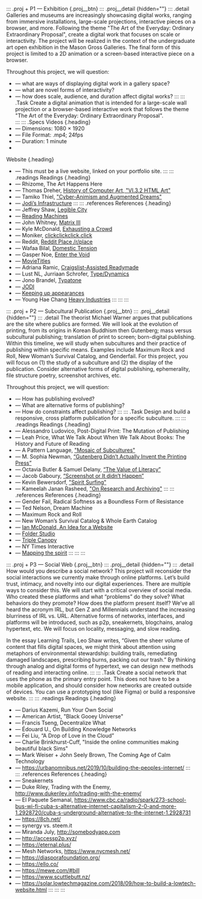 ::: .proj
    \+ P1 — Exhibition {.proj__btn}
::: .proj__detail {hidden=""}
::: .detail
Galleries and museums are increasingly showcasing digital works, ranging from immersive installations, large-scale projections, interactive pieces on a browser, and more. Following the theme "The Art of the Everyday: Ordinary Extraordinary Proposal", create a digital work that focuses on scale or interactivity. The project will be realized in the context of the undergraduate art open exhibition in the Mason Gross Galleries. The final form of this project is limited to a 2D animation or a screen-based interactive piece on a browser.

Throughout this project, we will question:
- — what are ways of displaying digital work in a gallery space?
- — what are novel forms of interactivity?
- — how does scale, audience, and duration affect digital works?
:::
::: .Task
Create a digital animation that is intended for a large-scale wall projection or a browser-based interactive work that follows the theme "The Art of the Everyday: Ordinary Extraordinary Proposal".	
:::
::: .Specs
Videos {.heading}
- — Dimensions: 1080 × 1920
- — File Format: .mp4; 24fps
- — Duration: 1 minute  
- &nbsp;

Website {.heading}
- — This must be a live website, linked on your portfolio site.
:::
::: .readings
Readings {.heading}
- — Rhizome, The Art Happens Here
- — Thomas Dreher, [History of Computer Art, "VI.3.2 HTML Art"](http://iasl.uni-muenchen.de/links/GCA-VI.3e.html#HTML)
- — Tamiko Thiel, ["Cyber-Animism and Augmented Dreams"](https://www.leoalmanac.org/wp-content/uploads/2011/04/LEA_Cyber-Animism_TamikoThiel.pdf)
- — [Jodi’s Infrastructure](https://www.e-flux.com/journal/74/59810/jodi-s-infrastructure/)
:::
::: .references
References {.heading}
- — Jeffrey Shaw, [Legible City](https://www.jeffreyshawcompendium.com/portfolio/legible-city/)
- — [Reading Machines](http://tdingsun.github.io/reading-machines/)
- — John Whitney, [Matrix III](https://www.youtube.com/watch?v=ZrKgyY5aDvA&t=10s&ab_channel=crystalsculpture2)
- — Kyle McDonald, [Exhausting a Crowd](https://www.exhaustingacrowd.com/london)
- — Moniker, [clickclickclick.click](https://clickclickclick.click/)
- — Reddit, [Reddit Place /r/place](https://www.youtube.com/watch?v=K5O3UgLG2Jw&ab_channel=Reddit)
- — Wafaa Bilal, [Domestic Tension](http://wafaabilal.com/domestic-tension/)
- — Gasper Noe, [Enter the Void](https://www.youtube.com/watch?v=tPxgi-PiNFE&ab_channel=Bitten)
- — [MovieTitles](https://www.youtube.com/user/MovieTitles)
- — Adriana Ramic, [Craigslist-Assisted Readymade](https://chrome.google.com/webstore/detail/craigslist-assisted-ready/mljomhgealchkbdmladniogahbefajcd)
- — Lust NL, Jurriaan Schrofer, [Type/Dynamics](https://www.youtube.com/watch?v=9arWzlivRQE&ab_channel=StedelijkMuseumAmsterdam)
- — Jono Brandel, [Typatone](https://www.typatone.com/)
- — [JODI](https://joid.org/archive/)
- — [Keeping up appearances](blacknetart.com/keepingupappearances.html#already) 
- — Young Hae Chang [Heavy Industries](https://www.yhchang.com/)
:::
:::
:::

::: .proj
\+ P2 — Subcultural Publication {.proj__btn}
::: .proj__detail {hidden=""}
::: .detail
The theorist Michael Warner argues that publications are the site where publics are formed. We will look at the evolution of printing, from its origins in Korean Buddhism then Gutenberg; mass versus subcultural publishing; translation of print to screen; born-digital publishing. Within this timeline, we will study when subcultures and their practice of publishing within specific means. Examples include Maximum Rock and Roll, New Woman’s Survival Catalog, and Genderfail. For this project, you will focus on (1) the study of a subculture and (2) the display of the publication. Consider alternative forms of digital publishing, ephemerality, file structure poetry, screenshot archives, etc.

Throughout this project, we will question:
- — How has publishing evolved?
- — What are alternative forms of publishing?
- — How do constraints affect publishing?
:::
::: .Task
Design and build a responsive, cross platform publication for a specific subculture.
:::
::: .readings
Readings {.heading}
- — Alessandro Ludovico, Post-Digital Print: The Mutation of Publishing
- — Leah Price, What We Talk About When We Talk About Books: The History and Future of Reading
- — A Pattern Language, ["Mosaic of Subcultures"](https://www.iwritewordsgood.com/apl/patterns/apl008.htm)
- — M. Sophia Newman, [“Gutenberg Didn’t Actually Invent the Printing Press”](https://lithub.com/so-gutenberg-didnt-actually-invent-the-printing-press/)
- — Octavia Butler & Samuel Delany, [“The Value of Literacy”](https://web.mit.edu/m-i-t/science_fiction/transcripts/butler_delany_index.html)
- — Jacob Gaboury, [“Screenshot or It didn’t Happen”](https://www.fotomuseum.ch/de/2019/07/15/screenshot-or-it-didnt-happen/)
- — Kevin Bewersdorf, ["Spirit Surfing"](https://veryinteractive.net/pdfs/bewersdorf-spiritsurfing.pdf)
- — Kameelah Janan Rasheed, ["On Research and Archiving"](https://thecreativeindependent.com/people/kameelah-janan-rasheed-on-research-and-archiving/)
:::
::: .references
References {.heading}
- — Gender Fail, Radical Softness as a Boundless Form of Resistance
- — Ted Nelson, Dream Machine
- — Maximum Rock and Roll
- — New Woman’s Survival Catalog & Whole Earth Catalog
- — [Ian McDonald, An Idea for a Website](https://www.are.na/ian-mcdonald/an-idea-for-a-website)
- — [Folder Studio](http://ktown92.com/index)
- — [Triple Canopy](https://www.canopycanopycanopy.com/issues/25/contents/workbook/#title-page)
- — NY Times Interactive
- — [Mapping the spirit](https://www.mappingthespirit.com/)
:::
:::
:::

::: .proj
\+ P3 — Social Web {.proj__btn}
::: .proj__detail {hidden=""}
::: .detail
How would you describe a social network? This project will reconsider the social interactions we currently make through online platforms. Let’s build trust, intimacy, and novelty into our digital experiences. There are multiple ways to consider this. We will start with a critical overview of social media. Who created these platforms and what “problems” do they solve? What behaviors do they promote? How does the platform present itself? We’ve all heard the acronym IRL, but Gen Z and Millennials understand the increasing blurriness of IRL vs. URL. Alternative forms of networks, interfaces, and platforms will be introduced, such as p2p, sneakernets, blogchains, analog hypertext, etc. We will focus on locality, messaging, and slow reading.

In the essay Learning Trails, Leo Shaw writes, “Given the sheer volume of content that fills digital spaces, we might think about attention using metaphors of environmental stewardship: building trails, remediating damaged landscapes, prescribing burns, packing out our trash.” By thinking through analog and digital forms of hypertext, we can design new methods of reading and interacting online.
:::
::: .Task
Create a social network that uses the phone as the primary entry point. This does not have to be a mobile application, and should consider how networks are created outside of devices. You can use a prototyping tool (like Figma) or build a responsive website.
:::
::: .readings
Readings {.heading}
* — Darius Kazemi, Run Your Own Social
* — American Artist, "Black Gooey Universe"
* — Francis Tseng, Decentralize What
* — Édouard U., On Building Knowledge Networks
* — Fei Liu, “A Drop of Love in the Cloud”
* — Charlie Brinkhurst-Cuff, "Inside the online communities making beautiful black Sims"
* — Mark Weiser + John Seely Brown, The Coming Age of Calm Technology
* — https://urbanomnibus.net/2019/10/building-the-peoples-internet/
:::
::: .references
References {.heading}
* — Sneakernets
* — Duke Riley, Trading with the Enemy, http://www.dukeriley.info/trading-with-the-enemy/
* — El Paquete Semanal, https://www.cbc.ca/radio/spark/273-school-bus-wi-fi-cuba-s-alternative-internet-capitalism-2-0-and-more-1.2928720/cuba-s-underground-alternative-to-the-internet-1.2928731
* — https://8ch.net/
* — synergy vs. steem.it
* — Miranda July, http://somebodyapp.com
* — http://accessp2p.xyz/
* — https://eternal.plus/
* — Mesh Networks, https://www.nycmesh.net/
* — https://diasporafoundation.org/
* — https://ello.co/
* — https://mewe.com/#bill
* — https://www.scuttlebutt.nz/
* — https://solar.lowtechmagazine.com/2018/09/how-to-build-a-lowtech-website.html
:::
:::
:::